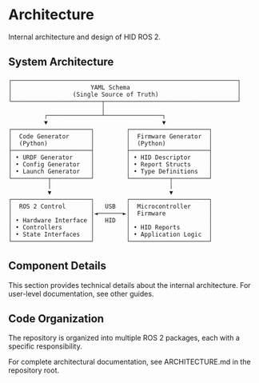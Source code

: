 # Architecture

Internal architecture and design of HID ROS 2.

## System Architecture

```
┌───────────────────────────────────────────────────────────────┐
│                      YAML Schema                              │
│                 (Single Source of Truth)                      │
└─────────────────────────┬─────────────────────────────────────┘
                          │
          ┌───────────────┴────────────────┐
          ▼                                ▼
┌──────────────────────┐         ┌──────────────────────┐
│  Code Generator      │         │  Firmware Generator  │
│  (Python)            │         │  (Python)            │
├──────────────────────┤         ├──────────────────────┤
│ • URDF Generator     │         │ • HID Descriptor     │
│ • Config Generator   │         │ • Report Structs     │
│ • Launch Generator   │         │ • Type Definitions   │
└──────────┬───────────┘         └───────────┬──────────┘
           │                                 │
           ▼                                 ▼
┌──────────────────────┐         ┌──────────────────────┐
│  ROS 2 Control       │   USB   │  Microcontroller     │
│                      │◄───────►│  Firmware            │
│ • Hardware Interface │   HID   │                      │
│ • Controllers        │         │ • HID Reports        │
│ • State Interfaces   │         │ • Application Logic  │
└──────────────────────┘         └──────────────────────┘
```

## Component Details

This section provides technical details about the internal architecture. For user-level documentation, see other guides.

## Code Organization

The repository is organized into multiple ROS 2 packages, each with a specific responsibility.

For complete architectural documentation, see ARCHITECTURE.md in the repository root.

